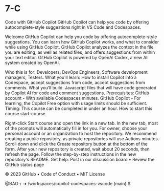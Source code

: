 # 7-C
Code with GitHub Copilot
GitHub Copilot can help you code by offering autocomplete-style suggestions right in VS Code and Codespaces.

Welcome
GitHub Copilot can help you code by offering autocomplete-style suggestions. You can learn how GitHub Copilot works, and what to consider while using GitHub Copilot. GitHub Copilot analyzes the context in the file you are editing, as well as related files, and offers suggestions from within your text editor. GitHub Copilot is powered by OpenAI Codex, a new AI system created by OpenAI.

Who this is for: Developers, DevOps Engineers, Software development managers, Testers.
What you'll learn: How to install Copilot into a Codespace, accept suggestions from code, accept suggestions from comments.
What you'll build: Javascript files that will have code generated by Copilot AI for code and comment suggestions.
Prerequisites:
GitHub account - With available Codespaces minutes.
GitHub Copilot - For learning, the Copilot Free option with usage limits should be sufficient.
Timing: This course can be completed in under an hour.
How to start this course
start-course

Right-click Start course and open the link in a new tab.
In the new tab, most of the prompts will automatically fill in for you.
For owner, choose your personal account or an organization to host the repository.
We recommend creating a public repository, as private repositories will use Actions minutes.
Scroll down and click the Create repository button at the bottom of the form.
After your new repository is created, wait about 20 seconds, then refresh the page. Follow the step-by-step instructions in the new repository's README.
Get help: Post in our discussion board • Review the GitHub status page

© 2023 GitHub • Code of Conduct • MIT License

@BAO-r ➜ /workspaces/copilot-codespaces-vscode (main) $
